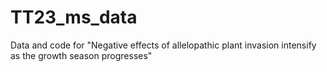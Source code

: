 # TT23_ms_data
Data and code for "Negative effects of allelopathic plant invasion intensify as the growth season progresses"
